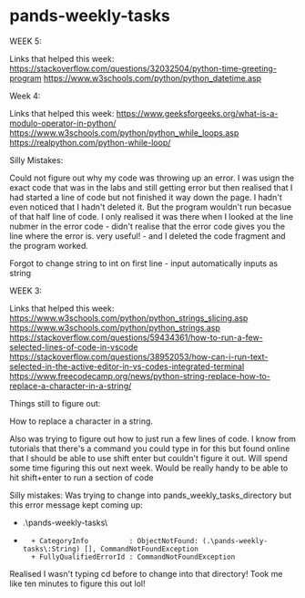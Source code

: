# pands-weekly-tasks
WEEK 5:

Links that helped this week:
https://stackoverflow.com/questions/32032504/python-time-greeting-program
https://www.w3schools.com/python/python_datetime.asp




Week 4:

Links that helped this week:
https://www.geeksforgeeks.org/what-is-a-modulo-operator-in-python/
https://www.w3schools.com/python/python_while_loops.asp
https://realpython.com/python-while-loop/

Silly Mistakes:

Could not figure out why my code was throwing up an error. I was usign the exact code that was in the labs and still getting error but then realised that I had started a line of code but not finished it way down the page. I hadn't even noticed that I hadn't deleted it. But the program wouldn't run becasue of that half line of code. I only realised it was there when I looked at the line nubmer in the error code - didn't realise that the error code gives you the line where the error is. very useful! - and I deleted the code fragment and the program worked.

Forgot to change string to int on first line - input automatically inputs as string


WEEK 3:

Links that helped this week:
https://www.w3schools.com/python/python_strings_slicing.asp
https://www.w3schools.com/python/python_strings.asp
https://stackoverflow.com/questions/59434361/how-to-run-a-few-selected-lines-of-code-in-vscode
https://stackoverflow.com/questions/38952053/how-can-i-run-text-selected-in-the-active-editor-in-vs-codes-integrated-terminal
https://www.freecodecamp.org/news/python-string-replace-how-to-replace-a-character-in-a-string/

Things still to figure out:

How to replace a character in a string.

Also was trying to figure out how to just run a few lines of code. I know from tutorials that there's a command you could type in for this but found online that I should be able to use shift enter but couldn't figure it out. Will spend some time figuring this out next week.
Would be really handy to be able to hit shift+enter to run a section of code


Silly mistakes:
Was trying to change into pands_weekly_tasks_directory but this error message kept coming up:
+ .\pands-weekly-tasks\
+ ~~~~~~~~~~~~~~~~~~~~~
    + CategoryInfo          : ObjectNotFound: (.\pands-weekly-tasks\:String) [], CommandNotFoundException
    + FullyQualifiedErrorId : CommandNotFoundException

Realised I wasn't typing cd before to change into that directory! Took me like ten minutes to figure this out lol!


